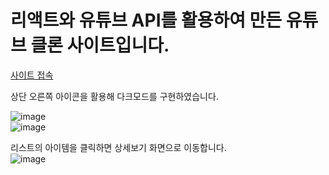 # 리액트와 유튜브 API를 활용하여 만든 유튜브 클론 사이트입니다.  
  
[사이트 접속]([https://fastidious-gumdrop-97466c.netlify.app](https://animated-paletas-7e6e4b.netlify.app))  

  
상단 오른쪽 아이콘을 활용해 다크모드를 구현하였습니다.  

![image](https://github.com/DaYoung-woo/react-youtube-app/assets/131967254/0aea750d-dfc2-49ca-88b5-108e896a58f1)  
![image](https://github.com/DaYoung-woo/react-youtube-app/assets/131967254/3a9ea2bf-e4a1-4d50-bc88-56fc34f97636)  

    
리스트의 아이템을 클릭하면 상세보기 화면으로 이동합니다.  
![image](https://github.com/DaYoung-woo/react-youtube-app/assets/131967254/be97c30d-ee7d-499d-9600-944c7f446e41)
